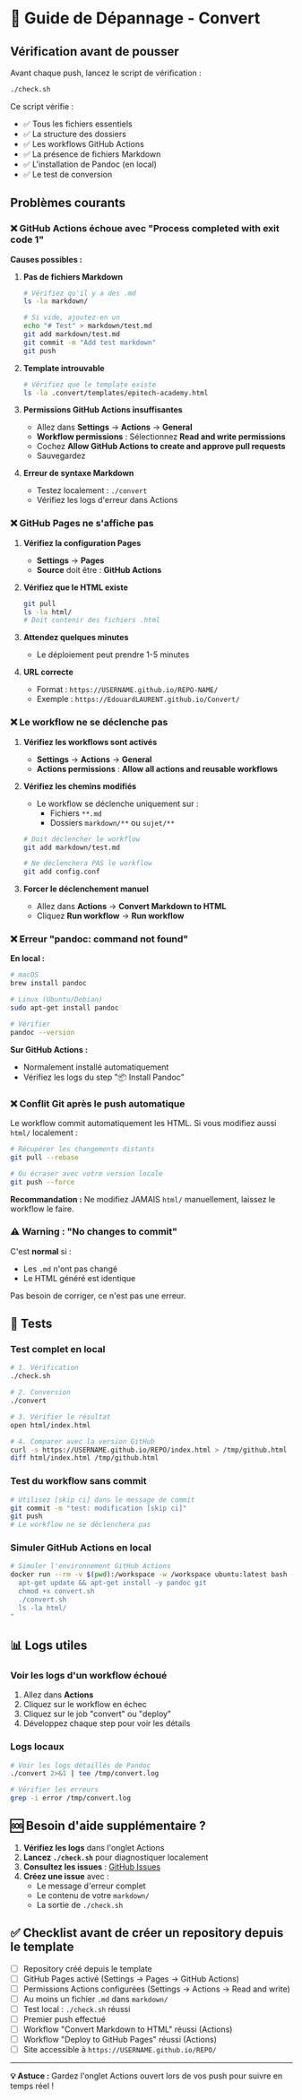 # 🔧 Guide de Dépannage - Convert

## Vérification avant de pousser

Avant chaque push, lancez le script de vérification :

```bash
./check.sh
```

Ce script vérifie :
- ✅ Tous les fichiers essentiels
- ✅ La structure des dossiers
- ✅ Les workflows GitHub Actions
- ✅ La présence de fichiers Markdown
- ✅ L'installation de Pandoc (en local)
- ✅ Le test de conversion

## Problèmes courants

### ❌ GitHub Actions échoue avec "Process completed with exit code 1"

**Causes possibles :**

1. **Pas de fichiers Markdown**
   ```bash
   # Vérifiez qu'il y a des .md
   ls -la markdown/
   
   # Si vide, ajoutez-en un
   echo "# Test" > markdown/test.md
   git add markdown/test.md
   git commit -m "Add test markdown"
   git push
   ```

2. **Template introuvable**
   ```bash
   # Vérifiez que le template existe
   ls -la .convert/templates/epitech-academy.html
   ```

3. **Permissions GitHub Actions insuffisantes**
   - Allez dans **Settings** → **Actions** → **General**
   - **Workflow permissions** : Sélectionnez **Read and write permissions**
   - Cochez **Allow GitHub Actions to create and approve pull requests**
   - Sauvegardez

4. **Erreur de syntaxe Markdown**
   - Testez localement : `./convert`
   - Vérifiez les logs d'erreur dans Actions

### ❌ GitHub Pages ne s'affiche pas

1. **Vérifiez la configuration Pages**
   - **Settings** → **Pages**
   - **Source** doit être : **GitHub Actions**

2. **Vérifiez que le HTML existe**
   ```bash
   git pull
   ls -la html/
   # Doit contenir des fichiers .html
   ```

3. **Attendez quelques minutes**
   - Le déploiement peut prendre 1-5 minutes

4. **URL correcte**
   - Format : `https://USERNAME.github.io/REPO-NAME/`
   - Exemple : `https://EdouardLAURENT.github.io/Convert/`

### ❌ Le workflow ne se déclenche pas

1. **Vérifiez les workflows sont activés**
   - **Settings** → **Actions** → **General**
   - **Actions permissions** : **Allow all actions and reusable workflows**

2. **Vérifiez les chemins modifiés**
   - Le workflow se déclenche uniquement sur :
     - Fichiers `**.md`
     - Dossiers `markdown/**` ou `sujet/**`
   
   ```bash
   # Doit déclencher le workflow
   git add markdown/test.md
   
   # Ne déclenchera PAS le workflow
   git add config.conf
   ```

3. **Forcer le déclenchement manuel**
   - Allez dans **Actions** → **Convert Markdown to HTML**
   - Cliquez **Run workflow** → **Run workflow**

### ❌ Erreur "pandoc: command not found"

**En local :**
```bash
# macOS
brew install pandoc

# Linux (Ubuntu/Debian)
sudo apt-get install pandoc

# Vérifier
pandoc --version
```

**Sur GitHub Actions :**
- Normalement installé automatiquement
- Vérifiez les logs du step "📦 Install Pandoc"

### ❌ Conflit Git après le push automatique

Le workflow commit automatiquement les HTML. Si vous modifiez aussi `html/` localement :

```bash
# Récupérer les changements distants
git pull --rebase

# Ou écraser avec votre version locale
git push --force
```

**Recommandation :** Ne modifiez JAMAIS `html/` manuellement, laissez le workflow le faire.

### ⚠️ Warning : "No changes to commit"

C'est **normal** si :
- Les `.md` n'ont pas changé
- Le HTML généré est identique

Pas besoin de corriger, ce n'est pas une erreur.

## 🧪 Tests

### Test complet en local

```bash
# 1. Vérification
./check.sh

# 2. Conversion
./convert

# 3. Vérifier le résultat
open html/index.html

# 4. Comparer avec la version GitHub
curl -s https://USERNAME.github.io/REPO/index.html > /tmp/github.html
diff html/index.html /tmp/github.html
```

### Test du workflow sans commit

```bash
# Utilisez [skip ci] dans le message de commit
git commit -m "test: modification [skip ci]"
git push
# Le workflow ne se déclenchera pas
```

### Simuler GitHub Actions en local

```bash
# Simuler l'environnement GitHub Actions
docker run --rm -v $(pwd):/workspace -w /workspace ubuntu:latest bash -c "
  apt-get update && apt-get install -y pandoc git
  chmod +x convert.sh
  ./convert.sh
  ls -la html/
"
```

## 📊 Logs utiles

### Voir les logs d'un workflow échoué

1. Allez dans **Actions**
2. Cliquez sur le workflow en échec
3. Cliquez sur le job "convert" ou "deploy"
4. Développez chaque step pour voir les détails

### Logs locaux

```bash
# Voir les logs détaillés de Pandoc
./convert 2>&1 | tee /tmp/convert.log

# Vérifier les erreurs
grep -i error /tmp/convert.log
```

## 🆘 Besoin d'aide supplémentaire ?

1. **Vérifiez les logs** dans l'onglet Actions
2. **Lancez `./check.sh`** pour diagnostiquer localement
3. **Consultez les issues** : [GitHub Issues](https://github.com/EdouardLAURENT/Convert/issues)
4. **Créez une issue** avec :
   - Le message d'erreur complet
   - Le contenu de votre `markdown/`
   - La sortie de `./check.sh`

## ✅ Checklist avant de créer un repository depuis le template

- [ ] Repository créé depuis le template
- [ ] GitHub Pages activé (Settings → Pages → GitHub Actions)
- [ ] Permissions Actions configurées (Settings → Actions → Read and write)
- [ ] Au moins un fichier `.md` dans `markdown/`
- [ ] Test local : `./check.sh` réussi
- [ ] Premier push effectué
- [ ] Workflow "Convert Markdown to HTML" réussi (Actions)
- [ ] Workflow "Deploy to GitHub Pages" réussi (Actions)
- [ ] Site accessible à `https://USERNAME.github.io/REPO/`

---

**💡 Astuce :** Gardez l'onglet Actions ouvert lors de vos push pour suivre en temps réel !
